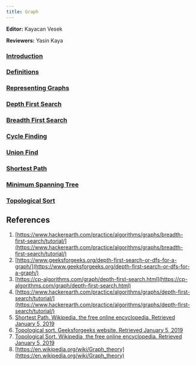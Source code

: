 ```yaml
---
title: Graph
---
```


**Editor:** Kayacan Vesek

**Reviewers:** Yasin Kaya

### [Introduction](introduction.md)
### [Definitions](definitions.md)
### [Representing Graphs](representing-graphs.md)
### [Depth First Search](depth-first-search.md)
### [Breadth First Search](breadth-first-search.md)
### [Cycle Finding](cycle-finding.md)
### [Union Find](union-find.md)
### [Shortest Path](shortest-path.md)
### [Minimum Spanning Tree](minimum-spanning-tree.md)
### [Topological Sort](topological-sort.md)

## References

1. [https://www.hackerearth.com/practice/algorithms/graphs/breadth-first-search/tutorial/](https://www.hackerearth.com/practice/algorithms/graphs/breadth-first-search/tutorial/)
2. [https://www.geeksforgeeks.org/depth-first-search-or-dfs-for-a-graph/](https://www.geeksforgeeks.org/depth-first-search-or-dfs-for-a-graph/)
3. [https://cp-algorithms.com/graph/depth-first-search.html](https://cp-algorithms.com/graph/depth-first-search.html)
4. [https://www.hackerearth.com/practice/algorithms/graphs/depth-first-search/tutorial/](https://www.hackerearth.com/practice/algorithms/graphs/depth-first-search/tutorial/)
5. [Shortest Path. Wikipedia, the free online encyclopedia. Retrieved January 5, 2019](https://www.wikiwand.com/en/articles/Shortest_path_problem)
6. [Topological sort. Geeksforgeeks website. Retrieved January 5, 2019](https://www.geeksforgeeks.org/topological-sorting/)
7. [Topological Sort. Wikipedia, the free online encyclopedia. Retrieved January 5, 2019](https://en.wikipedia.org/wiki/Topological_sorting)
8. [https://en.wikipedia.org/wiki/Graph_theory](https://en.wikipedia.org/wiki/Graph_theory)